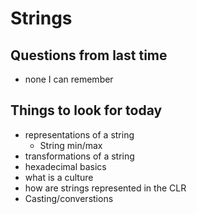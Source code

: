 # Strings

## Questions from last time 
- none I can remember

## Things to look for today
- representations of a string
    - String min/max
- transformations of a string
- hexadecimal basics
- what is a culture
- how are strings represented in the CLR
- Casting/converstions
